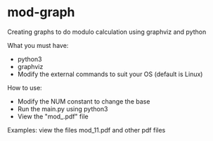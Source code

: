 # mod-graph
Creating graphs to do modulo calculation using graphviz and python

What you must have:
- python3
- graphviz
- Modify the external commands to suit your OS (default is Linux)

How to use:
- Modify the NUM constant to change the base
- Run the main.py using python3
- View the "mod_<base>.pdf" file

Examples: view the files mod_11.pdf and other pdf files
